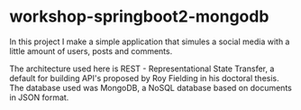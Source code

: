 # workshop-springboot2-mongodb
In this project I make a simple application that simules a social media with a little amount of users, posts and comments. 

The architecture used here is REST - Representational State Transfer, a default for building API's proposed by Roy Fielding in his doctoral
thesis. The database used was MongoDB, a NoSQL database  based on documents in JSON format. 
